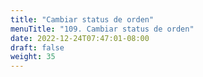```yaml
---
title: "Cambiar status de orden"
menuTitle: "109. Cambiar status de orden"
date: 2022-12-24T07:47:01-08:00
draft: false
weight: 35
---
```

